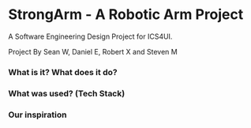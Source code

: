 # StrongArm - A Robotic Arm Project
A Software Engineering Design Project for ICS4UI.

Project By Sean W, Daniel E, Robert X and Steven M

### What is it? What does it do?


### What was used? (Tech Stack)


### Our inspiration


